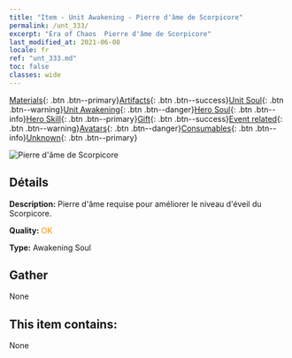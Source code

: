 ```yaml
---
title: "Item - Unit Awakening - Pierre d'âme de Scorpicore"
permalink: /unt_333/
excerpt: "Era of Chaos  Pierre d'âme de Scorpicore"
last_modified_at: 2021-06-08
locale: fr
ref: "unt_333.md"
toc: false
classes: wide
---
```

 [Materials](/ItemsFR/){: .btn .btn--primary}[Artifacts](/ItemsFR/Artifacts/){: .btn .btn--success}[Unit Soul](/ItemsFR/UnitSoul/){: .btn .btn--warning}[Unit Awakening](/ItemsFR/UnitAwakening/){: .btn .btn--danger}[Hero Soul](/ItemsFR/HeroSoul/){: .btn .btn--info}[Hero Skill](/ItemsFR/HeroSkill/){: .btn .btn--primary}[Gift](/ItemsFR/Gift/){: .btn .btn--success}[Event related](/ItemsFR/Events/){: .btn .btn--warning}[Avatars](/ItemsFR/Avatars/){: .btn .btn--danger}[Consumables](/ItemsFR/Consumables/){: .btn .btn--info}[Unknown](/ItemsFR/Unknown/){: .btn .btn--primary}

 ![Pierre d'âme de Scorpicore](/images/u/tia_shixie.jpg)

## Détails
 **Description:** Pierre d'âme requise pour améliorer le niveau d'éveil du Scorpicore.

 **Quality:** <span style="color: #FF8C00">OK</span>

 **Type:** Awakening Soul

## Gather

  None

## This item contains:

  None

